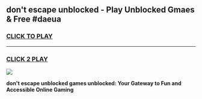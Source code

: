 
## don't escape unblocked - Play Unblocked Gmaes & Free #daeua
<h3>
<a href="https://news.freeplayer.one?title=don't_escape_unblocked&ref=24F">CLICK TO PLAY</a></h3>
<hr>

<h3>
<a href="https://news.freeplayer.one?title=don't_escape_unblocked&ref=24F">CLICK 2 PLAY</a>
  
</h3>

<a href="https://news.freeplayer.one?title=don't_escape_unblocked&ref=24F/"><img src="https://clearcache.store/games.png"></a>


**don't escape unblocked games unblocked: Your Gateway to Fun and Accessible Online Gaming**
